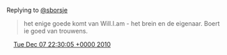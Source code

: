 Replying to [@sborsje](https://twitter.com/sborsje/status/12271960511746048)

> het enige goede komt van Will\.I\.am \- het brein en de eigenaar\. Boert ie goed van trouwens\.

<img src="../../media/tweet.ico" width="12" /> [Tue Dec 07 22:30:05 +0000 2010](https://twitter.com/DromerDenker/status/12272662814396416)